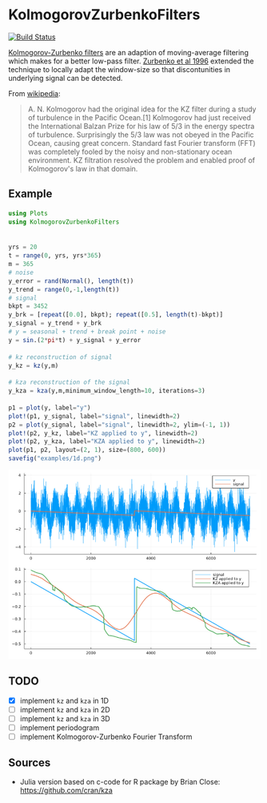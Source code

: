 # KolmogorovZurbenkoFilters

[![Build Status](https://github.com/leifdenby/KolmogorovZurbenkoFilters.jl/actions/workflows/CI.yml/badge.svg?branch=main)](https://github.com/leifdenby/KolmogorovZurbenkoFilters.jl/actions/workflows/CI.yml?query=branch%3Amain)

[Kolmogorov-Zurbenko filters](https://en.wikipedia.org/wiki/Kolmogorov–Zurbenko_filter) are an adaption of moving-average filtering which makes for a better low-pass filter. [Zurbenko et al 1996](https://doi.org/10.1175%2F1520-0442%281996%29009%3C3548%3ADDITSO%3E2.0.CO%3B2) extended the technique to locally adapt the window-size so that discontunities in underlying signal can be detected.

From [wikipedia](https://github.com/cran/kza):

> A. N. Kolmogorov had the original idea for the KZ filter during a study of turbulence in the Pacific Ocean.[1] Kolmogorov had just received the International Balzan Prize for his law of 5/3 in the energy spectra of turbulence. Surprisingly the 5/3 law was not obeyed in the Pacific Ocean, causing great concern. Standard fast Fourier transform (FFT) was completely fooled by the noisy and non-stationary ocean environment. KZ filtration resolved the problem and enabled proof of Kolmogorov's law in that domain. 

## Example

```julia
using Plots
using KolmogorovZurbenkoFilters


yrs = 20
t = range(0, yrs, yrs*365)
m = 365
# noise
y_error = rand(Normal(), length(t))
y_trend = range(0,-1,length(t))
# signal
bkpt = 3452
y_brk = [repeat([0.0], bkpt); repeat([0.5], length(t)-bkpt)]
y_signal = y_trend + y_brk
# y = seasonal + trend + break point + noise
y = sin.(2*pi*t) + y_signal + y_error

# kz reconstruction of signal
y_kz = kz(y,m)

# kza reconstruction of the signal
y_kza = kza(y,m,minimum_window_length=10, iterations=3)

p1 = plot(y, label="y")
plot!(p1, y_signal, label="signal", linewidth=2)
p2 = plot(y_signal, label="signal", linewidth=2, ylim=(-1, 1))
plot!(p2, y_kz, label="KZ applied to y", linewidth=2)
plot!(p2, y_kza, label="KZA applied to y", linewidth=2)
plot(p1, p2, layout=(2, 1), size=(800, 600))
savefig("examples/1d.png")
```

![](examples/1d.png)

## TODO

- [x] implement `kz` and `kza` in 1D
- [ ] implement `kz` and `kza` in 2D
- [ ] implement `kz` and `kza` in 3D
- [ ] implement periodogram
- [ ] implement Kolmogorov-Zurbenko Fourier Transform

## Sources

- Julia version based on c-code for R package by Brian Close: https://github.com/cran/kza